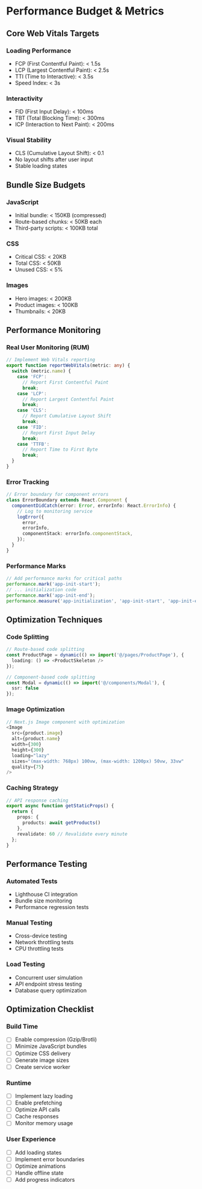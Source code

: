 # Performance Budget & Metrics

## Core Web Vitals Targets

### Loading Performance
- FCP (First Contentful Paint): < 1.5s
- LCP (Largest Contentful Paint): < 2.5s
- TTI (Time to Interactive): < 3.5s
- Speed Index: < 3s

### Interactivity
- FID (First Input Delay): < 100ms
- TBT (Total Blocking Time): < 300ms
- ICP (Interaction to Next Paint): < 200ms

### Visual Stability
- CLS (Cumulative Layout Shift): < 0.1
- No layout shifts after user input
- Stable loading states

## Bundle Size Budgets

### JavaScript
- Initial bundle: < 150KB (compressed)
- Route-based chunks: < 50KB each
- Third-party scripts: < 100KB total

### CSS
- Critical CSS: < 20KB
- Total CSS: < 50KB
- Unused CSS: < 5%

### Images
- Hero images: < 200KB
- Product images: < 100KB
- Thumbnails: < 20KB

## Performance Monitoring

### Real User Monitoring (RUM)
```typescript
// Implement Web Vitals reporting
export function reportWebVitals(metric: any) {
  switch (metric.name) {
    case 'FCP':
      // Report First Contentful Paint
      break;
    case 'LCP':
      // Report Largest Contentful Paint
      break;
    case 'CLS':
      // Report Cumulative Layout Shift
      break;
    case 'FID':
      // Report First Input Delay
      break;
    case 'TTFB':
      // Report Time to First Byte 
      break;
  }
}
```

### Error Tracking
```typescript
// Error boundary for component errors
class ErrorBoundary extends React.Component {
  componentDidCatch(error: Error, errorInfo: React.ErrorInfo) {
    // Log to monitoring service
    logError({
      error,
      errorInfo,
      componentStack: errorInfo.componentStack,
    });
  }
}
```

### Performance Marks
```typescript
// Add performance marks for critical paths
performance.mark('app-init-start');
// ... initialization code
performance.mark('app-init-end');
performance.measure('app-initialization', 'app-init-start', 'app-init-end');
```

## Optimization Techniques

### Code Splitting
```typescript
// Route-based code splitting
const ProductPage = dynamic(() => import('@/pages/ProductPage'), {
  loading: () => <ProductSkeleton />
});

// Component-based code splitting
const Modal = dynamic(() => import('@/components/Modal'), {
  ssr: false
});
```

### Image Optimization
```typescript
// Next.js Image component with optimization
<Image
  src={product.image}
  alt={product.name}
  width={300}
  height={300}
  loading="lazy"
  sizes="(max-width: 768px) 100vw, (max-width: 1200px) 50vw, 33vw"
  quality={75}
/>
```

### Caching Strategy
```typescript
// API response caching
export async function getStaticProps() {
  return {
    props: {
      products: await getProducts()
    },
    revalidate: 60 // Revalidate every minute
  };
}
```

## Performance Testing

### Automated Tests
- Lighthouse CI integration
- Bundle size monitoring
- Performance regression tests

### Manual Testing
- Cross-device testing
- Network throttling tests
- CPU throttling tests

### Load Testing
- Concurrent user simulation
- API endpoint stress testing
- Database query optimization

## Optimization Checklist

### Build Time
- [ ] Enable compression (Gzip/Brotli)
- [ ] Minimize JavaScript bundles
- [ ] Optimize CSS delivery
- [ ] Generate image sizes
- [ ] Create service worker

### Runtime
- [ ] Implement lazy loading
- [ ] Enable prefetching
- [ ] Optimize API calls
- [ ] Cache responses
- [ ] Monitor memory usage

### User Experience
- [ ] Add loading states
- [ ] Implement error boundaries
- [ ] Optimize animations
- [ ] Handle offline state
- [ ] Add progress indicators
